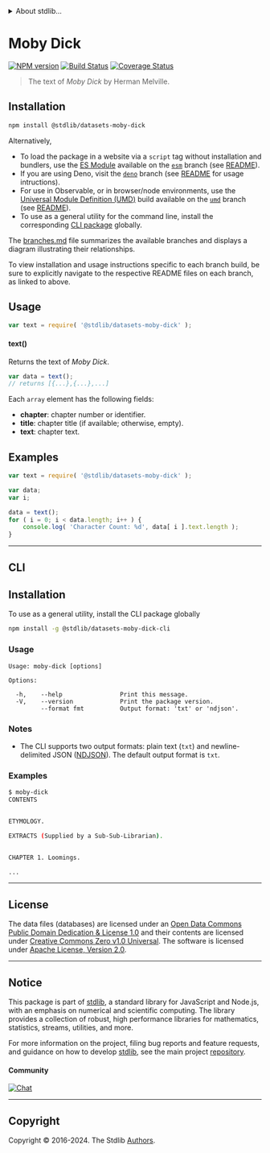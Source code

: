 <!--

@license Apache-2.0

Copyright (c) 2018 The Stdlib Authors.

Licensed under the Apache License, Version 2.0 (the "License");
you may not use this file except in compliance with the License.
You may obtain a copy of the License at

   http://www.apache.org/licenses/LICENSE-2.0

Unless required by applicable law or agreed to in writing, software
distributed under the License is distributed on an "AS IS" BASIS,
WITHOUT WARRANTIES OR CONDITIONS OF ANY KIND, either express or implied.
See the License for the specific language governing permissions and
limitations under the License.

-->


<details>
  <summary>
    About stdlib...
  </summary>
  <p>We believe in a future in which the web is a preferred environment for numerical computation. To help realize this future, we've built stdlib. stdlib is a standard library, with an emphasis on numerical and scientific computation, written in JavaScript (and C) for execution in browsers and in Node.js.</p>
  <p>The library is fully decomposable, being architected in such a way that you can swap out and mix and match APIs and functionality to cater to your exact preferences and use cases.</p>
  <p>When you use stdlib, you can be absolutely certain that you are using the most thorough, rigorous, well-written, studied, documented, tested, measured, and high-quality code out there.</p>
  <p>To join us in bringing numerical computing to the web, get started by checking us out on <a href="https://github.com/stdlib-js/stdlib">GitHub</a>, and please consider <a href="https://opencollective.com/stdlib">financially supporting stdlib</a>. We greatly appreciate your continued support!</p>
</details>

# Moby Dick

[![NPM version][npm-image]][npm-url] [![Build Status][test-image]][test-url] [![Coverage Status][coverage-image]][coverage-url] <!-- [![dependencies][dependencies-image]][dependencies-url] -->

> The text of _Moby Dick_ by Herman Melville.

<section class="intro">

</section>

<!-- /.intro -->

<section class="installation">

## Installation

```bash
npm install @stdlib/datasets-moby-dick
```

Alternatively,

-   To load the package in a website via a `script` tag without installation and bundlers, use the [ES Module][es-module] available on the [`esm`][esm-url] branch (see [README][esm-readme]).
-   If you are using Deno, visit the [`deno`][deno-url] branch (see [README][deno-readme] for usage intructions).
-   For use in Observable, or in browser/node environments, use the [Universal Module Definition (UMD)][umd] build available on the [`umd`][umd-url] branch (see [README][umd-readme]).
-   To use as a general utility for the command line, install the corresponding [CLI package][cli-section] globally.

The [branches.md][branches-url] file summarizes the available branches and displays a diagram illustrating their relationships.

To view installation and usage instructions specific to each branch build, be sure to explicitly navigate to the respective README files on each branch, as linked to above.

</section>

<section class="usage">

## Usage

```javascript
var text = require( '@stdlib/datasets-moby-dick' );
```

#### text()

Returns the text of _Moby Dick_.

```javascript
var data = text();
// returns [{...},{...},...]
```

Each `array` element has the following fields:

-   **chapter**: chapter number or identifier.
-   **title**: chapter title (if available; otherwise, empty).
-   **text**: chapter text.

</section>

<!-- /.usage -->

<section class="examples">

## Examples

<!-- TODO: better example. Possibly with Markov Model text generation. -->

<!-- eslint no-undef: "error" -->

```javascript
var text = require( '@stdlib/datasets-moby-dick' );

var data;
var i;

data = text();
for ( i = 0; i < data.length; i++ ) {
    console.log( 'Character Count: %d', data[ i ].text.length );
}
```

</section>

<!-- /.examples -->

* * *

<section class="cli">

## CLI

<section class="installation">

## Installation

To use as a general utility, install the CLI package globally

```bash
npm install -g @stdlib/datasets-moby-dick-cli
```

</section>

<!-- CLI usage documentation. -->

<section class="usage">

### Usage

```text
Usage: moby-dick [options]

Options:

  -h,    --help                Print this message.
  -V,    --version             Print the package version.
         --format fmt          Output format: 'txt' or 'ndjson'.
```

</section>

<!-- /.usage -->

<section class="notes">

### Notes

-   The CLI supports two output formats: plain text (`txt`) and newline-delimited JSON ([NDJSON][ndjson]). The default output format is `txt`.

</section>

<!-- /.notes -->

<section class="examples">

### Examples

```bash
$ moby-dick
CONTENTS


ETYMOLOGY.

EXTRACTS (Supplied by a Sub-Sub-Librarian).


CHAPTER 1. Loomings.

...
```

</section>

<!-- /.examples -->

</section>

<!-- /.cli -->

<!-- <license> -->

* * *

## License

The data files (databases) are licensed under an [Open Data Commons Public Domain Dedication & License 1.0][pddl-1.0] and their contents are licensed under [Creative Commons Zero v1.0 Universal][cc0]. The software is licensed under [Apache License, Version 2.0][apache-license].

<!-- </license> -->

<!-- Section for related `stdlib` packages. Do not manually edit this section, as it is automatically populated. -->

<section class="related">

</section>

<!-- /.related -->

<!-- Section for all links. Make sure to keep an empty line after the `section` element and another before the `/section` close. -->


<section class="main-repo" >

* * *

## Notice

This package is part of [stdlib][stdlib], a standard library for JavaScript and Node.js, with an emphasis on numerical and scientific computing. The library provides a collection of robust, high performance libraries for mathematics, statistics, streams, utilities, and more.

For more information on the project, filing bug reports and feature requests, and guidance on how to develop [stdlib][stdlib], see the main project [repository][stdlib].

#### Community

[![Chat][chat-image]][chat-url]

---

## Copyright

Copyright &copy; 2016-2024. The Stdlib [Authors][stdlib-authors].

</section>

<!-- /.stdlib -->

<!-- Section for all links. Make sure to keep an empty line after the `section` element and another before the `/section` close. -->

<section class="links">

[npm-image]: http://img.shields.io/npm/v/@stdlib/datasets-moby-dick.svg
[npm-url]: https://npmjs.org/package/@stdlib/datasets-moby-dick

[test-image]: https://github.com/stdlib-js/datasets-moby-dick/actions/workflows/test.yml/badge.svg?branch=v0.2.2
[test-url]: https://github.com/stdlib-js/datasets-moby-dick/actions/workflows/test.yml?query=branch:v0.2.2

[coverage-image]: https://img.shields.io/codecov/c/github/stdlib-js/datasets-moby-dick/main.svg
[coverage-url]: https://codecov.io/github/stdlib-js/datasets-moby-dick?branch=main

<!--

[dependencies-image]: https://img.shields.io/david/stdlib-js/datasets-moby-dick.svg
[dependencies-url]: https://david-dm.org/stdlib-js/datasets-moby-dick/main

-->

[chat-image]: https://img.shields.io/gitter/room/stdlib-js/stdlib.svg
[chat-url]: https://app.gitter.im/#/room/#stdlib-js_stdlib:gitter.im

[stdlib]: https://github.com/stdlib-js/stdlib

[stdlib-authors]: https://github.com/stdlib-js/stdlib/graphs/contributors

[cli-section]: https://github.com/stdlib-js/datasets-moby-dick#cli
[cli-url]: https://github.com/stdlib-js/datasets-moby-dick/tree/cli
[@stdlib/datasets-moby-dick]: https://github.com/stdlib-js/datasets-moby-dick/tree/main

[umd]: https://github.com/umdjs/umd
[es-module]: https://developer.mozilla.org/en-US/docs/Web/JavaScript/Guide/Modules

[deno-url]: https://github.com/stdlib-js/datasets-moby-dick/tree/deno
[deno-readme]: https://github.com/stdlib-js/datasets-moby-dick/blob/deno/README.md
[umd-url]: https://github.com/stdlib-js/datasets-moby-dick/tree/umd
[umd-readme]: https://github.com/stdlib-js/datasets-moby-dick/blob/umd/README.md
[esm-url]: https://github.com/stdlib-js/datasets-moby-dick/tree/esm
[esm-readme]: https://github.com/stdlib-js/datasets-moby-dick/blob/esm/README.md
[branches-url]: https://github.com/stdlib-js/datasets-moby-dick/blob/main/branches.md

[pddl-1.0]: http://opendatacommons.org/licenses/pddl/1.0/

[cc0]: https://creativecommons.org/publicdomain/zero/1.0

[apache-license]: https://www.apache.org/licenses/LICENSE-2.0

[ndjson]: http://specs.frictionlessdata.io/ndjson/

</section>

<!-- /.links -->
